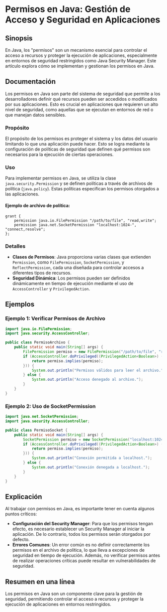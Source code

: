 <!--
Meta Description: # Permisos en Java: Gestión de Acceso y Seguridad en Aplicaciones ## Sinopsis En Java, los "permisos" son un mecanismo esencial para controlar el acce...
Meta Keywords: java, permisos, los, seguridad, que
-->

# Permisos en Java: Gestión de Acceso y Seguridad en Aplicaciones

## Sinopsis
En Java, los "permisos" son un mecanismo esencial para controlar el acceso a recursos y proteger la ejecución de aplicaciones, especialmente en entornos de seguridad restringidos como Java Security Manager. Este artículo explora cómo se implementan y gestionan los permisos en Java.

## Documentación
Los permisos en Java son parte del sistema de seguridad que permite a los desarrolladores definir qué recursos pueden ser accedidos o modificados por sus aplicaciones. Esto es crucial en aplicaciones que requieren un alto nivel de seguridad, como aquellas que se ejecutan en entornos de red o que manejan datos sensibles.

### Propósito
El propósito de los permisos es proteger el sistema y los datos del usuario limitando lo que una aplicación puede hacer. Esto se logra mediante la configuración de políticas de seguridad que definen qué permisos son necesarios para la ejecución de ciertas operaciones.

### Uso
Para implementar permisos en Java, se utiliza la clase `java.security.Permission` y se definen políticas a través de archivos de política (`java.policy`). Estas políticas especifican los permisos otorgados a las aplicaciones.

#### Ejemplo de archivo de política:
```plaintext
grant {
    permission java.io.FilePermission "/path/to/file", "read,write";
    permission java.net.SocketPermission "localhost:1024-", "connect,resolve";
};
```

### Detalles
- **Clases de Permisos**: Java proporciona varias clases que extienden `Permission`, como `FilePermission`, `SocketPermission`, y `ReflectPermission`, cada una diseñada para controlar accesos a diferentes tipos de recursos.
- **Seguridad Dinámica**: Los permisos pueden ser definidos dinámicamente en tiempo de ejecución mediante el uso de `AccessController` y `PrivilegedAction`.

## Ejemplos
### Ejemplo 1: Verificar Permisos de Archivo
```java
import java.io.FilePermission;
import java.security.AccessController;

public class PermisoArchivo {
    public static void main(String[] args) {
        FilePermission permiso = new FilePermission("/path/to/file", "read");
        if (AccessController.doPrivileged((PrivilegedAction<Boolean>) () -> {
            return permiso.implies(permiso);
        })) {
            System.out.println("Permisos válidos para leer el archivo.");
        } else {
            System.out.println("Acceso denegado al archivo.");
        }
    }
}
```

### Ejemplo 2: Uso de SocketPermission
```java
import java.net.SocketPermission;
import java.security.AccessController;

public class PermisoSocket {
    public static void main(String[] args) {
        SocketPermission permiso = new SocketPermission("localhost:1024-", "connect");
        if (AccessController.doPrivileged((PrivilegedAction<Boolean>) () -> {
            return permiso.implies(permiso);
        })) {
            System.out.println("Conexión permitida a localhost.");
        } else {
            System.out.println("Conexión denegada a localhost.");
        }
    }
}
```

## Explicación
Al trabajar con permisos en Java, es importante tener en cuenta algunos puntos críticos:
- **Configuración del Security Manager**: Para que los permisos tengan efecto, es necesario establecer un Security Manager al iniciar la aplicación. De lo contrario, todos los permisos serán otorgados por defecto.
- **Errores Comunes**: Un error común es no definir correctamente los permisos en el archivo de política, lo que lleva a excepciones de seguridad en tiempo de ejecución. Además, no verificar permisos antes de realizar operaciones críticas puede resultar en vulnerabilidades de seguridad.

## Resumen en una línea
Los permisos en Java son un componente clave para la gestión de seguridad, permitiendo controlar el acceso a recursos y proteger la ejecución de aplicaciones en entornos restringidos.